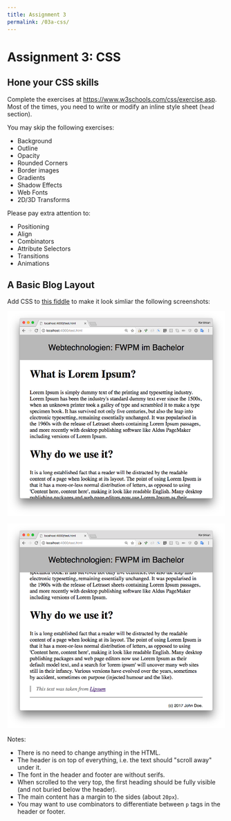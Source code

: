 ```yaml
---
title: Assignment 3
permalink: /03a-css/
---
```


# Assignment 3: CSS


## Hone your CSS skills

Complete the exercises at <https://www.w3schools.com/css/exercise.asp>.
Most of the times, you need to write or modify an inline style sheet (`head` section).

You may skip the following exercises:
- Background
- Outline
- Opacity
- Rounded Corners
- Border images
- Gradients
- Shadow Effects
- Web Fonts
- 2D/3D Transforms

Please pay extra attention to:
- Positioning
- Align
- Combinators
- Attribute Selectors
- Transitions
- Animations


## A Basic Blog Layout

Add CSS to [this fiddle](https://jsfiddle.net/sikoried/o7h6j8ha) to make it look simliar the following screenshots:

![screenshot 1](/assets/02-scroll-1.png)

![screenshot 1](/assets/02-scroll-2.png)

Notes: 
- There is no need to change anything in the HTML.
- The header is on top of everything, i.e. the text should "scroll away" under it.
- The font in the header and footer are without serifs.
- When scrolled to the very top, the first heading should be fully visible (and not buried below the header).
- The main content has a margin to the sides (about `20px`).
- You may want to use combinators to differentiate between `p` tags in the header or footer.
